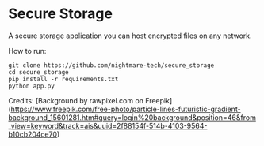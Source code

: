 # Secure Storage
A secure storage application you can host encrypted files on any network.


How to run:
```
git clone https://github.com/nightmare-tech/secure_storage
cd secure_storage
pip install -r requirements.txt
python app.py
```

Credits:
[Background by rawpixel.com on Freepik]
(https://www.freepik.com/free-photo/particle-lines-futuristic-gradient-background_15601281.htm#query=login%20background&position=46&from_view=keyword&track=ais&uuid=2f88154f-514b-4103-9564-b10cb204ce70)

